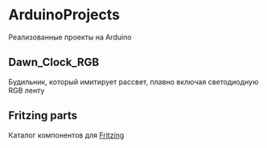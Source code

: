 # ArduinoProjects
Реализованные проекты на Arduino

## Dawn_Clock_RGB

Будильник, который имитирует рассвет, плавно включая светодиодную RGB ленту

## Fritzing parts

Каталог компонентов для [Fritzing](https://github.com/fritzing/fritzing-app)

